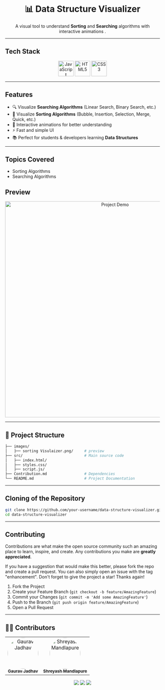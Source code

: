 <h1 align="center">📊 Data Structure Visualizer</h1>  

<p align="center">
A visual tool to understand <b>Sorting</b> and <b>Searching</b> algorithms with interactive animations .  
</p>  

---

##  Tech Stack  
<p align="center">
  <img src="https://cdn.jsdelivr.net/gh/devicons/devicon/icons/javascript/javascript-original.svg" alt="JavaScript" width="50" height="50"/>
  <img src="https://cdn.jsdelivr.net/gh/devicons/devicon/icons/html5/html5-original.svg" alt="HTML5" width="50" height="50"/>
  <img src="https://cdn.jsdelivr.net/gh/devicons/devicon/icons/css3/css3-original.svg" alt="CSS3" width="50" height="50"/>
</p>  

---

##  Features
- 🔍 Visualize **Searching Algorithms** (Linear Search, Binary Search, etc.)
- 🔄 Visualize **Sorting Algorithms** (Bubble, Insertion, Selection, Merge, Quick, etc.)
- 🎨 Interactive animations for better understanding
- ⚡ Fast and simple UI
- 📚 Perfect for students & developers learning **Data Structures**

---

## Topics Covered
- Sorting Algorithms
- Searching Algorithms

##  Preview  

<p align="center">
  <img src="assets/output-demo.png" alt="Project Demo" width="700px"/>
</p>  

---

## 📂 Project Structure  

```bash
├── images/                
│   ├── sorting Visulaizer.png/     # preview
├── src/                            # Main source code  
│   ├── index.html/ 
│   ├── styles.css/     
│   ├── script.js/  
├── Contribution.md                 # Dependencies  
└── README.md                       # Project Documentation
```
---

## Cloning of the Repository
```bash
git clone https://github.com/your-username/data-structure-visualizer.git
cd data-structure-visualizer
```

---

<!-- CONTRIBUTING -->
## Contributing

Contributions are what make the open source community such an amazing place to learn, inspire, and create. Any contributions you make are **greatly appreciated**.

If you have a suggestion that would make this better, please fork the repo and create a pull request. You can also simply open an issue with the tag "enhancement".
Don't forget to give the project a star! Thanks again!

1. Fork the Project
2. Create your Feature Branch (`git checkout -b feature/AmazingFeature`)
3. Commit your Changes (`git commit -m 'Add some AmazingFeature'`)
4. Push to the Branch (`git push origin feature/AmazingFeature`)
5. Open a Pull Request

---
## 👨‍💻 Contributors  

<div align="center">
  <table>
    <tr>
      <td align="center">
        <a href="https://github.com/JGaurav26">
          <img src="https://avatars.githubusercontent.com/JGaurav26" width="100px" style="border-radius: 50%;" alt="Gaurav Jadhav"/><br />
          <sub><b>Gaurav Jadhav</b></sub>
        </a>
      </td>
      <td align="center">
        <a href="https://github.com/MShreyash09">
          <img src="https://avatars.githubusercontent.com/MShreyash09" width="100px" style="border-radius: 50%;" alt="Shreyash Mandlapure"/><br />
          <sub><b>Shreyash Mandlapure</b></sub>
        </a>
      </td>
      </tr>
  </table>
</div>




<p align="center">
  <img src="https://img.shields.io/badge/⭐-Star_this_repo-yellow?style=for-the-badge">
  <img src="https://img.shields.io/badge/🔔-Watch_this_repo-blue?style=for-the-badge">
  <img src="https://img.shields.io/badge/🍴-Fork_this_repo-green?style=for-the-badge">
</p>  
